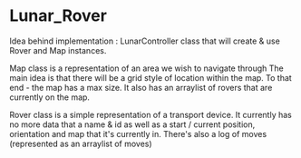 # Lunar_Rover
Idea behind implementation :
LunarController class that will create & use Rover and Map instances.

Map class is a representation of an area we wish to navigate through
The main idea is that there will be a grid style of location within the map.
To that end - the map has a max size. It also has an arraylist of rovers that
are currently on the map.

Rover class is a simple representation of a transport device.
It currently has no more data that a name & id as well as a start / current position,
orientation and map that it's currently in. There's also a log of moves
(represented as an arraylist of moves)
